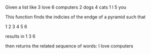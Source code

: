 Given a list like
3 love
6 computers
2 dogs
 4 cats
 1 I
 5 you

This function finds the indicies of the endge of a pyramid such that

1
2 3
4 5 6

results in 1 3 6

then returns the related sequence of words:
I love computers
